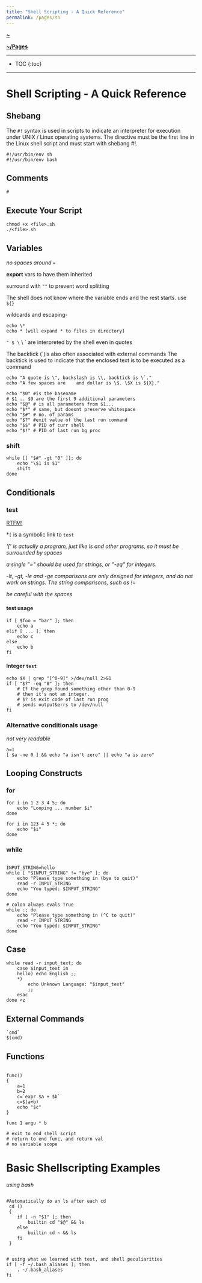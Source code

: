 ```yaml
---
title: "Shell Scripting - A Quick Reference"
permalink: /pages/sh
---
```


**[~](../../README.md)**

**[~/Pages](../pages.md)**

---

* TOC
{:toc}

---

# Shell Scripting - A Quick Reference

## Shebang

The `#!` syntax is used in scripts to indicate an interpreter for execution under UNIX / Linux operating systems. The directive must be the first line in the Linux shell script and must start with shebang #!. 

```
#!/usr/bin/env sh
#!/usr/bin/env bash
```

## Comments

`#`

## Execute Your Script
```
chmod +x <file>.sh
./<file>.sh
```

## Variables

*no spaces around `=`*

**export** vars to have them inherited

surround with `""` to prevent word splitting

The shell does not know where the variable ends and the rest starts. use `${}`

wildcards and escaping-

```
echo \*
echo * [will expand * to files in directory]
```

`" $ \` \ ` are interpreted by the shell even in quotes

 The backtick (`)is also often associated with external commands
 The backtick is used to indicate that the enclosed text is to be executed as a command


```
echo "A quote is \", backslash is \\, backtick is \`."
echo "A few spaces are    and dollar is \$. \$X is ${X}."
```

```
echo "$0" #is the basename
# $1 .. $9 are the first 9 additional parameters
echo "$@" # is all parameters from $1...
echo "$*" # same, but doesnt preserve whitespace
echo "$#" # no. of params
echo "$?" #exit value of the last run command
echo "$$" # PID of curr shell
echo "$!" # PID of last run bg proc
```

### shift
```
while [[ "$#" -gt "0" ]]; do
    echo "\$1 is $1"
    shift
done
```
## Conditionals

### test

[RTFM!](./Test-Reference)

*`[` is a symbolic link to `test`

*'[' is actually a program, just like ls and other programs, so it must be surrounded by spaces*

*a single "=" should be used for strings, or "-eq" for integers.*

*-lt, -gt, -le and -ge comparisons are only designed for integers, and do not work on strings. The string comparisons, such as !=*

*be careful with the spaces*

#### test usage
```
if [ $foo = "bar" ]; then
    echo a
elif [ ... ]; then
    echo c
else
    echo b
fi

```

#### Integer `test`
```
echo $X | grep "[^0-9]" >/dev/null 2>&1
if [ "$?" -eq "0" ]; then
    # If the grep found something other than 0-9
    # then it's not an integer.
    # $? is exit code of last run prog
    # sends output&errs to /dev/null
fi
```

### Alternative conditionals usage
*not very readable*
```
a=1
[ $a -ne 0 ] && echo "a isn't zero" || echo "a is zero"
```


## Looping Constructs

### for
```
for i in 1 2 3 4 5; do
    echo "Looping ... number $i"
done

for i in 123 4 5 *; do
    echo "$i"
done
```

### while

```

INPUT_STRING=hello
while [ "$INPUT_STRING" != "bye" ]; do
    echo "Please type something in (bye to quit)"
    read -r INPUT_STRING
    echo "You typed: $INPUT_STRING"
done

# colon always evals True
while :; do
    echo "Please type something in (^C to quit)"
    read -r INPUT_STRING
    echo "You typed: $INPUT_STRING"
done

```

## Case

```
while read -r input_text; do
    case $input_text in
    hello) echo English ;;
    *)
        echo Unknown Language: "$input_text"
        ;;
    esac
done <z
```

## External Commands

```
`cmd`
$(cmd)
```

## Functions

```

func()
{
    a=1
    b=2
    c=`expr $a + $b`
    c=$(a+b)
    echo "$c"
}

func 1 argu * b

# exit to end shell script
# return to end func, and return val
# no variable scope
```


# Basic Shellscripting Examples

*using bash*

```

#Automatically do an ls after each cd
 cd ()
 {
    if [ -n "$1" ]; then
        builtin cd "$@" && ls
    else
        builtin cd ~ && ls
    fi
 }


# using what we learned with test, and shell peculiarities
if [ -f ~/.bash_aliases ]; then
    . ~/.bash_aliases
fi

```


